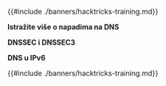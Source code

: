 {{#include ./banners/hacktricks-training.md}}

**Istražite više o napadima na DNS**

**DNSSEC i DNSSEC3**

**DNS u IPv6**

{{#include ./banners/hacktricks-training.md}}
